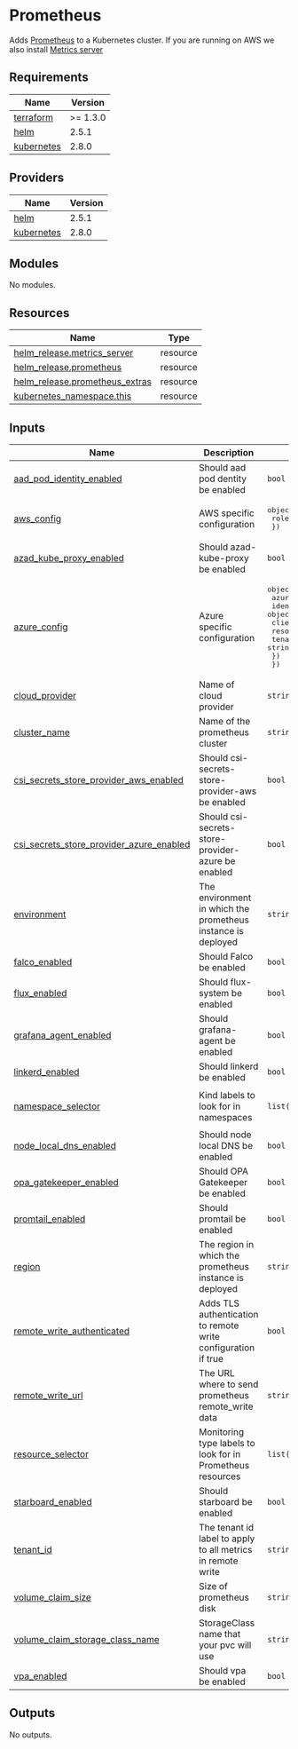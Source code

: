 # Prometheus

Adds [Prometheus](https://github.com/prometheus-community/helm-charts/tree/main/charts/kube-prometheus-stack) to a Kubernetes cluster.
If you are running on AWS we also install [Metrics server](https://aws.amazon.com/premiumsupport/knowledge-center/eks-metrics-server/)

## Requirements

| Name | Version |
|------|---------|
| <a name="requirement_terraform"></a> [terraform](#requirement\_terraform) | >= 1.3.0 |
| <a name="requirement_helm"></a> [helm](#requirement\_helm) | 2.5.1 |
| <a name="requirement_kubernetes"></a> [kubernetes](#requirement\_kubernetes) | 2.8.0 |

## Providers

| Name | Version |
|------|---------|
| <a name="provider_helm"></a> [helm](#provider\_helm) | 2.5.1 |
| <a name="provider_kubernetes"></a> [kubernetes](#provider\_kubernetes) | 2.8.0 |

## Modules

No modules.

## Resources

| Name | Type |
|------|------|
| [helm_release.metrics_server](https://registry.terraform.io/providers/hashicorp/helm/2.5.1/docs/resources/release) | resource |
| [helm_release.prometheus](https://registry.terraform.io/providers/hashicorp/helm/2.5.1/docs/resources/release) | resource |
| [helm_release.prometheus_extras](https://registry.terraform.io/providers/hashicorp/helm/2.5.1/docs/resources/release) | resource |
| [kubernetes_namespace.this](https://registry.terraform.io/providers/hashicorp/kubernetes/2.8.0/docs/resources/namespace) | resource |

## Inputs

| Name | Description | Type | Default | Required |
|------|-------------|------|---------|:--------:|
| <a name="input_aad_pod_identity_enabled"></a> [aad\_pod\_identity\_enabled](#input\_aad\_pod\_identity\_enabled) | Should aad pod dentity be enabled | `bool` | `false` | no |
| <a name="input_aws_config"></a> [aws\_config](#input\_aws\_config) | AWS specific configuration | <pre>object({<br>    role_arn = string<br>  })</pre> | <pre>{<br>  "role_arn": ""<br>}</pre> | no |
| <a name="input_azad_kube_proxy_enabled"></a> [azad\_kube\_proxy\_enabled](#input\_azad\_kube\_proxy\_enabled) | Should azad-kube-proxy be enabled | `bool` | `false` | no |
| <a name="input_azure_config"></a> [azure\_config](#input\_azure\_config) | Azure specific configuration | <pre>object({<br>    azure_key_vault_name = string<br>    identity = object({<br>      client_id   = string<br>      resource_id = string<br>      tenant_id   = string<br>    })<br>  })</pre> | <pre>{<br>  "azure_key_vault_name": "",<br>  "identity": {<br>    "client_id": "",<br>    "resource_id": "",<br>    "tenant_id": ""<br>  }<br>}</pre> | no |
| <a name="input_cloud_provider"></a> [cloud\_provider](#input\_cloud\_provider) | Name of cloud provider | `string` | n/a | yes |
| <a name="input_cluster_name"></a> [cluster\_name](#input\_cluster\_name) | Name of the prometheus cluster | `string` | n/a | yes |
| <a name="input_csi_secrets_store_provider_aws_enabled"></a> [csi\_secrets\_store\_provider\_aws\_enabled](#input\_csi\_secrets\_store\_provider\_aws\_enabled) | Should csi-secrets-store-provider-aws be enabled | `bool` | `false` | no |
| <a name="input_csi_secrets_store_provider_azure_enabled"></a> [csi\_secrets\_store\_provider\_azure\_enabled](#input\_csi\_secrets\_store\_provider\_azure\_enabled) | Should csi-secrets-store-provider-azure be enabled | `bool` | `false` | no |
| <a name="input_environment"></a> [environment](#input\_environment) | The environment in which the prometheus instance is deployed | `string` | n/a | yes |
| <a name="input_falco_enabled"></a> [falco\_enabled](#input\_falco\_enabled) | Should Falco be enabled | `bool` | `false` | no |
| <a name="input_flux_enabled"></a> [flux\_enabled](#input\_flux\_enabled) | Should flux-system be enabled | `bool` | `false` | no |
| <a name="input_grafana_agent_enabled"></a> [grafana\_agent\_enabled](#input\_grafana\_agent\_enabled) | Should grafana-agent be enabled | `bool` | `false` | no |
| <a name="input_linkerd_enabled"></a> [linkerd\_enabled](#input\_linkerd\_enabled) | Should linkerd be enabled | `bool` | `false` | no |
| <a name="input_namespace_selector"></a> [namespace\_selector](#input\_namespace\_selector) | Kind labels to look for in namespaces | `list(string)` | <pre>[<br>  "platform"<br>]</pre> | no |
| <a name="input_node_local_dns_enabled"></a> [node\_local\_dns\_enabled](#input\_node\_local\_dns\_enabled) | Should node local DNS be enabled | `bool` | `false` | no |
| <a name="input_opa_gatekeeper_enabled"></a> [opa\_gatekeeper\_enabled](#input\_opa\_gatekeeper\_enabled) | Should OPA Gatekeeper be enabled | `bool` | `false` | no |
| <a name="input_promtail_enabled"></a> [promtail\_enabled](#input\_promtail\_enabled) | Should promtail be enabled | `bool` | `false` | no |
| <a name="input_region"></a> [region](#input\_region) | The region in which the prometheus instance is deployed | `string` | n/a | yes |
| <a name="input_remote_write_authenticated"></a> [remote\_write\_authenticated](#input\_remote\_write\_authenticated) | Adds TLS authentication to remote write configuration if true | `bool` | `true` | no |
| <a name="input_remote_write_url"></a> [remote\_write\_url](#input\_remote\_write\_url) | The URL where to send prometheus remote\_write data | `string` | n/a | yes |
| <a name="input_resource_selector"></a> [resource\_selector](#input\_resource\_selector) | Monitoring type labels to look for in Prometheus resources | `list(string)` | <pre>[<br>  "platform"<br>]</pre> | no |
| <a name="input_starboard_enabled"></a> [starboard\_enabled](#input\_starboard\_enabled) | Should starboard be enabled | `bool` | `false` | no |
| <a name="input_tenant_id"></a> [tenant\_id](#input\_tenant\_id) | The tenant id label to apply to all metrics in remote write | `string` | `""` | no |
| <a name="input_volume_claim_size"></a> [volume\_claim\_size](#input\_volume\_claim\_size) | Size of prometheus disk | `string` | `"10Gi"` | no |
| <a name="input_volume_claim_storage_class_name"></a> [volume\_claim\_storage\_class\_name](#input\_volume\_claim\_storage\_class\_name) | StorageClass name that your pvc will use | `string` | `"default"` | no |
| <a name="input_vpa_enabled"></a> [vpa\_enabled](#input\_vpa\_enabled) | Should vpa be enabled | `bool` | `false` | no |

## Outputs

No outputs.
